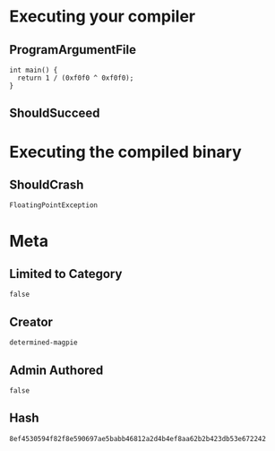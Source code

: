 # Executing your compiler

## ProgramArgumentFile

```
int main() {
  return 1 / (0xf0f0 ^ 0xf0f0);
}
```

## ShouldSucceed

# Executing the compiled binary

## ShouldCrash

```
FloatingPointException
```

# Meta

## Limited to Category

```
false
```

## Creator

```
determined-magpie
```

## Admin Authored

```
false
```

## Hash

```
8ef4530594f82f8e590697ae5babb46812a2d4b4ef8aa62b2b423db53e672242
```
